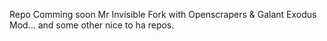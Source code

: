 Repo Comming soon
Mr Invisible Fork with Openscrapers & Galant Exodus Mod... and some other nice to ha repos.
